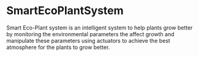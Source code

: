 # SmartEcoPlantSystem

Smart Eco-Plant system is an intelligent system to help plants grow better by monitoring the environmental parameters the affect growth and manipulate these parameters using actuators to achieve the best atmosphere for the plants to grow better.  